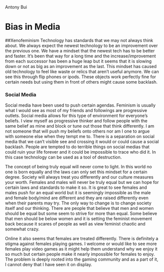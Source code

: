 Antony Bui

# Bias in Media

##Xenofeminism 
Technology has standards that we may not always think about. We always expect the newest technology to be an improvement over the previous one. We have a mindset that the newest tech has to be better and faster. It’s been that way for a long time and the increase/improvement from each successor has been a huge leap but it seems that it is slowing down or not as big as an improvement as the last. This mindset has caused old technology to feel like waste or relics that aren’t useful anymore. We can see this through flip phones or ipods. These objects work perfectly fine for certain needs but using them in front of others might cause some backlash. 

### Social Media
Social media have been used to push certain agendas. Feminism is usually what I would see as most of my friends and followings are progressive outlets. Social media allows for this type of environment for everyone’s beliefs. I view myself as progressive thinker and follow people with the same belief as mine and block or tune out those that think differently. I am not someone that will push my beliefs onto others nor am I one to argue with someone else when they tempt me to. There is a separation on social media that we can’t visible see and crossing it would or could cause a social backlash. People are tempted to do terrible things on social medias that could ruin your life forever and it could be impossible to trace who did it. In this case technology can be used as a tool of destruction. 

The concept of being truly equal will never come to light. In this world no one is born equally and the laws can only set this mindset for a certain degree. Society will always treat you differently and our culture measures your worth. Females and males will never be truly equal but we can hope for certain laws and standards to make it so. It is great to see females and males push for an equal world but it is seemingly impossible as the male and female body/mind are different and they are raised differently even when their parents may try. The only way to change is to change society itself and our thinking. There are people that believe that men and women should be equal but some seem to strive for more than equal. Some believe that men should be below women and it is setting the feminist movement back because it scares of people as well as view feminist chaotic and somewhat crazy. 

Online it also seems that females are treated differently. There is definitely a stigma against females playing games. I welcome or would like to see more females play video games as it might help them understand why we enjoy it so much but certain people make it nearly impossible for females to enjoy. The problem is deeply rooted into the gaming community and as a part of it, I cannot deny that I have seen it on display. 
